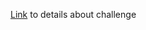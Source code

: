 [Link](https://drive.google.com/drive/folders/1-B1dx_4JN2euKPjkenwmUMHwVwApgszD) to details about challenge 
